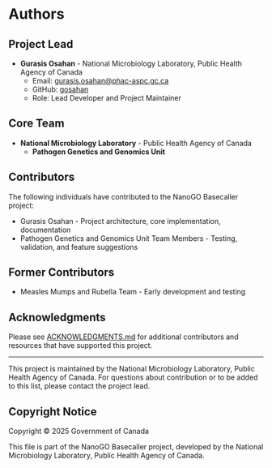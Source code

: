# Authors

## Project Lead

- **Gurasis Osahan** - National Microbiology Laboratory, Public Health Agency of Canada
  - Email: gurasis.osahan@phac-aspc.gc.ca
  - GitHub: [gosahan](https://github.com/gosahan)
  - Role: Lead Developer and Project Maintainer

## Core Team

- **National Microbiology Laboratory** - Public Health Agency of Canada
  - **Pathogen Genetics and Genomics Unit**

## Contributors

The following individuals have contributed to the NanoGO Basecaller project:

- Gurasis Osahan - Project architecture, core implementation, documentation
- Pathogen Genetics and Genomics Unit Team Members - Testing, validation, and feature suggestions

## Former Contributors

- Measles Mumps and Rubella Team - Early development and testing

## Acknowledgments

Please see [ACKNOWLEDGMENTS.md](ACKNOWLEDGMENTS.md) for additional contributors and resources that have supported this project.

---

This project is maintained by the National Microbiology Laboratory, Public Health Agency of Canada. For questions about contribution or to be added to this list, please contact the project lead.

## Copyright Notice

Copyright © 2025 Government of Canada

This file is part of the NanoGO Basecaller project, developed by the National Microbiology Laboratory, Public Health Agency of Canada.